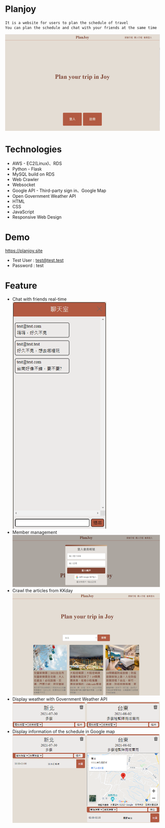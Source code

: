 # Planjoy
```
It is a website for users to plan the schedule of travel
You can plan the schedule and chat with your friends at the same time
```
![image](https://github.com/songlin1026/member/blob/main/planjoyDemo/index.png)
# Technologies
* AWS - EC2(Linux)、RDS
* Python - Flask
* MySQL build on RDS
* Web Crawler 
* Websocket
* Google API - Third-party sign in、Google Map
* Open Government Weather API
* HTML
* CSS
* JavaScript
* Responsive Web Design 

# Demo
https://planjoy.site
* Test User : test@test.test
* Password : test

# Feature
* Chat with friends real-time  
![image](https://github.com/songlin1026/member/blob/main/planjoyDemo/chatroom.png)
* Member management  
![image](https://github.com/songlin1026/member/blob/main/planjoyDemo/member.png)
* Crawl the articles from KKday  
![image](https://github.com/songlin1026/member/blob/main/planjoyDemo/crawl.png)
* Display weather with Government Weather API  
![image](https://github.com/songlin1026/member/blob/main/planjoyDemo/weather.png)
* Display information of the schedule in Google map  
![image](https://github.com/songlin1026/member/blob/main/planjoyDemo/map.png)
